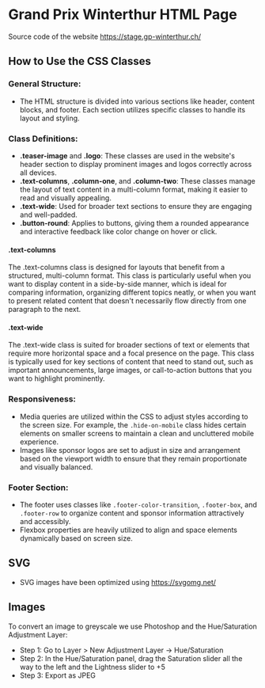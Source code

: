 # Grand Prix Winterthur HTML Page

Source code of the website https://stage.gp-winterthur.ch/

## How to Use the CSS Classes

### General Structure:
- The HTML structure is divided into various sections like header, content blocks, and footer. Each section utilizes specific classes to handle its layout and styling.

### Class Definitions:
- **.teaser-image** and **.logo**: These classes are used in the website's header section to display prominent images and logos correctly across all devices.
- **.text-columns**, **.column-one**, and **.column-two**: These classes manage the layout of text content in a multi-column format, making it easier to read and visually appealing.
- **.text-wide**: Used for broader text sections to ensure they are engaging and well-padded.
- **.button-round**: Applies to buttons, giving them a rounded appearance and interactive feedback like color change on hover or click.

#### .text-columns
The .text-columns class is designed for layouts that benefit from a structured, multi-column format. This class is particularly useful when you want to display content in a side-by-side manner, which is ideal for comparing information, organizing different topics neatly, or when you want to present related content that doesn't necessarily flow directly from one paragraph to the next.

#### .text-wide
The .text-wide class is suited for broader sections of text or elements that require more horizontal space and a focal presence on the page. This class is typically used for key sections of content that need to stand out, such as important announcements, large images, or call-to-action buttons that you want to highlight prominently.

### Responsiveness:
- Media queries are utilized within the CSS to adjust styles according to the screen size. For example, the `.hide-on-mobile` class hides certain elements on smaller screens to maintain a clean and uncluttered mobile experience.
- Images like sponsor logos are set to adjust in size and arrangement based on the viewport width to ensure that they remain proportionate and visually balanced.

### Footer Section:
- The footer uses classes like `.footer-color-transition`, `.footer-box`, and `.footer-row` to organize content and sponsor information attractively and accessibly.
- Flexbox properties are heavily utilized to align and space elements dynamically based on screen size.

## SVG
- SVG images have been optimized using https://svgomg.net/

## Images
To convert an image to greyscale we use Photoshop and the Hue/Saturation Adjustment Layer:
- Step 1: Go to Layer > New Adjustment Layer -> Hue/Saturation
- Step 2: In the Hue/Saturation panel, drag the Saturation slider all the way to the left and the Lightness slider to +5
- Step 3: Export as JPEG
